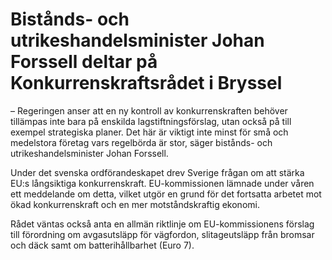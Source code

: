 # Bistånds- och utrikeshandelsminister Johan Forssell deltar på Konkurrenskraftsrådet i Bryssel

– Regeringen anser att en ny kontroll av konkurrenskraften behöver tillämpas inte bara på enskilda lagstiftningsförslag, utan också på till exempel strategiska planer. Det här är viktigt inte minst för små och medelstora företag vars regelbörda är stor, säger bistånds\- och utrikeshandelsminister Johan Forssell.

Under det svenska ordförandeskapet drev Sverige frågan om att stärka EU:s långsiktiga konkurrenskraft. EU\-kommissionen lämnade under våren ett meddelande om detta, vilket utgör en grund för det fortsatta arbetet mot ökad konkurrenskraft och en mer motståndskraftig ekonomi.

Rådet väntas också anta en allmän riktlinje om EU\-kommissionens förslag till förordning om avgasutsläpp för vägfordon, slitageutsläpp från bromsar och däck samt om batterihållbarhet (Euro 7\).
